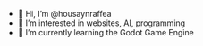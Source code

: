 - 👋 Hi, I’m @housaynraffea
- 👀 I’m interested in websites, AI, programming
- 🌱 I’m currently learning the Godot Game Engine
